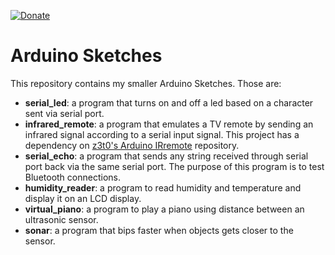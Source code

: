 [![Donate](https://img.shields.io/badge/Donate-PayPal-orange.svg)](https://www.paypal.com/donate/?cmd=_donations&business=8UK2BZP2K8NSS)

# Arduino Sketches
This repository contains my smaller Arduino Sketches. Those are:
- **serial_led**: a program that turns on and off a led based on a character sent via serial port.
- **infrared_remote**: a program that emulates a TV remote by sending an infrared signal according to a serial input signal. This project has a dependency on [z3t0's Arduino IRremote](https://github.com/z3t0/Arduino-IRremote) repository.
- **serial_echo**: a program that sends any string received through serial port back via the same serial port. The purpose of this program is to test Bluetooth connections.
- **humidity_reader**: a program to read humidity and temperature and display it on an LCD display.
- **virtual_piano**: a program to play a piano using distance between an ultrasonic sensor.
- **sonar**: a program that bips faster when objects gets closer to the sensor.